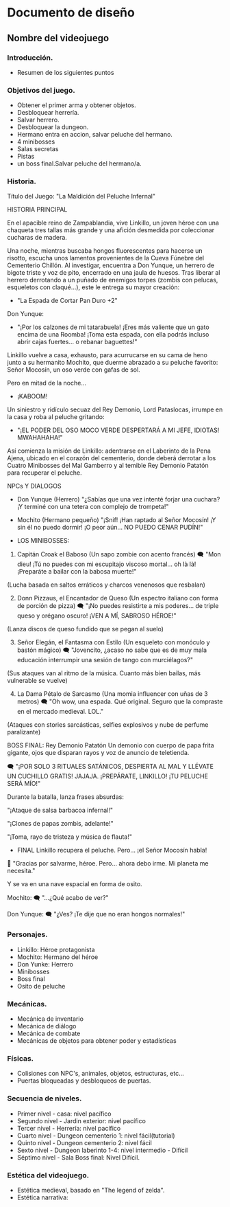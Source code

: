 # Documento de diseño

## Nombre del videojuego




### **Introducción**.
- Resumen de los siguientes puntos

### **Objetivos del juego.**

- Obtener el primer arma y obtener objetos.
- Desbloquear herrería.
- Salvar herrero.
- Desbloquear la dungeon.
- Hermano entra en accion, salvar peluche del hermano.
- 4 minibosses
- Salas secretas
- Pistas
- un boss final.Salvar peluche del hermano/a.


### **Historia.**

Título del Juego:
"La Maldición del Peluche Infernal"

 HISTORIA PRINCIPAL

En el apacible reino de Zampablandia, vive Linkillo, un joven héroe con una chaqueta tres tallas más grande y una afición desmedida por coleccionar cucharas de madera.

Una noche, mientras buscaba hongos fluorescentes para hacerse un risotto, escucha unos lamentos provenientes de la Cueva Fúnebre del Cementerio Chillón. Al investigar, encuentra a Don Yunque, un herrero de bigote triste y voz de pito, encerrado en una jaula de huesos. Tras liberar al herrero derrotando a un puñado de enemigos torpes (zombis con pelucas, esqueletos con claqué...), este le entrega su mayor creación:

* "La Espada de Cortar Pan Duro +2"

Don Yunque:

* "¡Por los calzones de mi tatarabuela! ¡Eres más valiente que un gato encima de una Roomba! ¡Toma esta espada, con ella podrás incluso abrir cajas fuertes... o rebanar baguettes!"

Linkillo vuelve a casa, exhausto, para acurrucarse en su cama de heno junto a su hermanito Mochito, que duerme abrazado a su peluche favorito: Señor Mocosín, un oso verde con gafas de sol.

Pero en mitad de la noche…

* ¡KABOOM!

Un siniestro y ridículo secuaz del Rey Demonio, Lord Pataslocas, irrumpe en la casa y roba al peluche gritando:

*  "¡EL PODER DEL OSO MOCO VERDE DESPERTARÁ A MI JEFE, IDIOTAS! MWAHAHAHA!"

Así comienza la misión de Linkillo: adentrarse en el Laberinto de la Pena Ajena, ubicado en el corazón del cementerio, donde deberá derrotar a los Cuatro Minibosses del Mal Gamberro y al temible Rey Demonio Patatón para recuperar el peluche.

 NPCs Y DIALOGOS
* Don Yunque (Herrero)
"¿Sabías que una vez intenté forjar una cuchara? ¡Y terminé con una tetera con complejo de trompeta!"

* Mochito (Hermano pequeño)
"¡Snif! ¡Han raptado al Señor Mocosín! ¡Y sin él no puedo dormir! ¡O peor aún… NO PUEDO CENAR PUDÍN!"


* LOS MINIBOSSES:
1.  Capitán Croak el Baboso (Un sapo zombie con acento francés)
🗨️ "Mon dieu! ¡Tú no puedes con mi escupitajo viscoso mortal... oh là là! ¡Preparáte a bailar con la babosa muerte!"

(Lucha basada en saltos erráticos y charcos venenosos que resbalan)

2.  Donn Pizzaus, el Encantador de Queso (Un espectro italiano con forma de porción de pizza)
🗨️ "¡No puedes resistirte a mis poderes... de triple queso y orégano oscuro! ¡VEN A MÍ, SABROSO HÉROE!"

(Lanza discos de queso fundido que se pegan al suelo)

3.  Señor Elegán, el Fantasma con Estilo (Un esqueleto con monóculo y bastón mágico)
🗨️ "Jovencito, ¿acaso no sabe que es de muy mala educación interrumpir una sesión de tango con murciélagos?"

(Sus ataques van al ritmo de la música. Cuanto más bien bailas, más vulnerable se vuelve)

4.  La Dama Pétalo de Sarcasmo (Una momia influencer con uñas de 3 metros)
🗨️ "Oh wow, una espada. Qué original. Seguro que la compraste en el mercado medieval. LOL."

(Ataques con stories sarcásticas, selfies explosivos y nube de perfume paralizante)

 BOSS FINAL: Rey Demonio Patatón
Un demonio con cuerpo de papa frita gigante, ojos que disparan rayos y voz de anuncio de teletienda.

🗨️ "¡POR SOLO 3 RITUALES SATÁNICOS, DESPIERTA AL MAL Y LLÉVATE UN CUCHILLO GRATIS! JAJAJA. ¡PREPÁRATE, LINKILLO! ¡TU PELUCHE SERÁ MÍO!"

Durante la batalla, lanza frases absurdas:

"¡Ataque de salsa barbacoa infernal!"

"¡Clones de papas zombis, adelante!"

"¡Toma, rayo de tristeza y música de flauta!"

* FINAL 
Linkillo recupera el peluche. Pero… ¡el Señor Mocosín habla!

🧸 "Gracias por salvarme, héroe. Pero... ahora debo irme. Mi planeta me necesita."

Y se va en una nave espacial en forma de osito.

Mochito:
🗨️ "...¿Qué acabo de ver?"

Don Yunque:
🗨️ "¿Ves? ¡Te dije que no eran hongos normales!"


### **Personajes.**

- Linkillo: Héroe protagonista
- Mochito: Hermano del héroe
- Don Yunke: Herrero
- Minibosses
- Boss final
- Osito de peluche

### **Mecánicas.**
- Mecánica de inventario
- Mecánica de diálogo
- Mecánica de combate
- Mecánicas de objetos para obtener poder y estadísticas

### **Físicas.**
- Colisiones con NPC's, animales, objetos, estructuras, etc...
- Puertas bloqueadas y desbloqueos de puertas.

### **Secuencia de niveles.**
- Primer nivel - casa: nivel pacífico
- Segundo nivel - Jardin exterior: nivel pacífico
- Tercer nivel - Herrería: nivel pacífico
- Cuarto nivel - Dungeon cementerio 1: nivel fácil(tutorial)
- Quinto nivel - Dungeon cementerio 2: nivel fácil
- Sexto nivel - Dungeon laberinto 1-4: nivel intermedio - Difícil
- Séptimo nivel - Sala Boss final: Nivel Difícil.

### **Estética del videojuego.**
- Estética medieval, basado en "The legend of zelda".
- Estética narrativa: 

